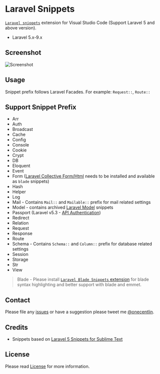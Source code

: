 # Laravel Snippets

[`Laravel snippets`](https://marketplace.visualstudio.com/items?itemName=onecentlin.laravel5-snippets) extension for Visual Studio Code (Support Laravel 5 and above version).

- Laravel 5.x-9.x

## Screenshot

![Screenshot](https://github.com/onecentlin/laravel5-snippets-vscode/raw/master/images/screenshot.gif)

## Usage

Snippet prefix follows Laravel Facades. For example: `Request::`, `Route::`

## Support Snippet Prefix

* Arr
* Auth
* Broadcast
* Cache
* Config
* Console
* Cookie
* Crypt
* DB
* Eloquent
* Event
* Form ([Laravel Collective Form/Html](https://packagist.org/packages/laravelcollective/html) needs to be installed and available as `blade` snippets)
* Hash
* Helper
* Log
* Mail - Contains `Mail::` and `Mailable::` prefix for mail related settings
* Model - contains archived [Laravel Model](https://github.com/ahinkle/vscode-laravel-model-snippets) snippets
* Passport (Laravel v5.3 - [API Authentication](https://laravel.com/docs/5.3/passport))
* Redirect
* Relation
* Request
* Response
* Route
* Schema - Contains `Schema::` and `Column::` prefix for database related settings
* Session
* Storage
* Str
* View

> Blade - Please install [`Laravel Blade Snippets` extension](https://marketplace.visualstudio.com/items?itemName=onecentlin.laravel-blade) for blade syntax highlighting and better support with blade and emmet.

## Contact

Please file any [issues](https://github.com/onecentlin/laravel5-snippets-vscode/issues) or have a suggestion please tweet me [@onecentlin](https://twitter.com/onecentlin).

## Credits

* Snippets based on [Laravel 5 Snippets for Sublime Text](https://github.com/Lykegenes/laravel-5-snippets)

## License

Please read [License](https://github.com/onecentlin/laravel5-snippets-vscode/blob/master/LICENSE.md) for more information.
